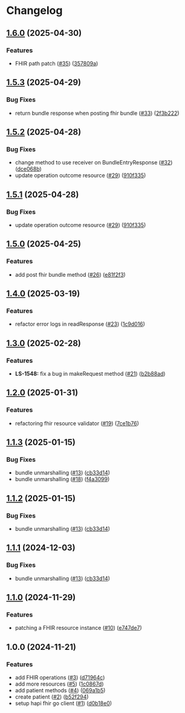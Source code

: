 # Changelog

## [1.6.0](https://github.com/savannahghi/hapi-fhir-go/compare/v1.5.3...v1.6.0) (2025-04-30)


### Features

* FHIR path patch ([#35](https://github.com/savannahghi/hapi-fhir-go/issues/35)) ([357809a](https://github.com/savannahghi/hapi-fhir-go/commit/357809ae8eb2cedd8f4bdab68c68b1f4f2d10e32))

## [1.5.3](https://github.com/savannahghi/hapi-fhir-go/compare/v1.5.2...v1.5.3) (2025-04-29)


### Bug Fixes

* return bundle response when posting fhir bundle ([#33](https://github.com/savannahghi/hapi-fhir-go/issues/33)) ([2f3b222](https://github.com/savannahghi/hapi-fhir-go/commit/2f3b2226c4facc8713d005378b9269756ae909d9))

## [1.5.2](https://github.com/savannahghi/hapi-fhir-go/compare/v1.5.1...v1.5.2) (2025-04-28)


### Bug Fixes

* change method to use receiver on BundleEntryResponse ([#32](https://github.com/savannahghi/hapi-fhir-go/issues/32)) ([dce068b](https://github.com/savannahghi/hapi-fhir-go/commit/dce068bea56033ad5e5d029181d4ac56fabffc0d))
* update operation outcome resource ([#29](https://github.com/savannahghi/hapi-fhir-go/issues/29)) ([910f335](https://github.com/savannahghi/hapi-fhir-go/commit/910f3350e4f15f67ad1acf51a63e4c8c6c957b03))

## [1.5.1](https://github.com/savannahghi/hapi-fhir-go/compare/v1.5.0...v1.5.1) (2025-04-28)


### Bug Fixes

* update operation outcome resource ([#29](https://github.com/savannahghi/hapi-fhir-go/issues/29)) ([910f335](https://github.com/savannahghi/hapi-fhir-go/commit/910f3350e4f15f67ad1acf51a63e4c8c6c957b03))

## [1.5.0](https://github.com/savannahghi/hapi-fhir-go/compare/v1.4.0...v1.5.0) (2025-04-25)


### Features

* add post fhir bundle method ([#26](https://github.com/savannahghi/hapi-fhir-go/issues/26)) ([e81f2f3](https://github.com/savannahghi/hapi-fhir-go/commit/e81f2f382cc33bc4013446658b96d6b981b44615))

## [1.4.0](https://github.com/savannahghi/hapi-fhir-go/compare/v1.3.0...v1.4.0) (2025-03-19)


### Features

* refactor error logs in readResponse ([#23](https://github.com/savannahghi/hapi-fhir-go/issues/23)) ([1c9d016](https://github.com/savannahghi/hapi-fhir-go/commit/1c9d016d29073a53e1e7336b83d1a008365849c0))

## [1.3.0](https://github.com/savannahghi/hapi-fhir-go/compare/v1.2.0...v1.3.0) (2025-02-28)


### Features

* **LS-1548:** fix a bug in makeRequest method ([#21](https://github.com/savannahghi/hapi-fhir-go/issues/21)) ([b2b88ad](https://github.com/savannahghi/hapi-fhir-go/commit/b2b88ad0d81a03fa99c13d6d9f1470bdd96b11bf))

## [1.2.0](https://github.com/savannahghi/hapi-fhir-go/compare/v1.1.3...v1.2.0) (2025-01-31)


### Features

* refactoring fhir resource validator ([#19](https://github.com/savannahghi/hapi-fhir-go/issues/19)) ([7ce1b76](https://github.com/savannahghi/hapi-fhir-go/commit/7ce1b76b53da52ee9df900dd05691b98ebdf5357))

## [1.1.3](https://github.com/savannahghi/hapi-fhir-go/compare/v1.1.2...v1.1.3) (2025-01-15)


### Bug Fixes

* bundle unmarshalling ([#13](https://github.com/savannahghi/hapi-fhir-go/issues/13)) ([cb33d14](https://github.com/savannahghi/hapi-fhir-go/commit/cb33d143273613d9e8c76e9fe2522fcd102238ff))
* bundle unmarshalling ([#18](https://github.com/savannahghi/hapi-fhir-go/issues/18)) ([f4a3099](https://github.com/savannahghi/hapi-fhir-go/commit/f4a3099ea8c83417db7a37957c0b41b4e48ccddc))

## [1.1.2](https://github.com/savannahghi/hapi-fhir-go/compare/v1.1.1...v1.1.2) (2025-01-15)


### Bug Fixes

* bundle unmarshalling ([#13](https://github.com/savannahghi/hapi-fhir-go/issues/13)) ([cb33d14](https://github.com/savannahghi/hapi-fhir-go/commit/cb33d143273613d9e8c76e9fe2522fcd102238ff))

## [1.1.1](https://github.com/savannahghi/hapi-fhir-go/compare/v1.1.0...v1.1.1) (2024-12-03)


### Bug Fixes

* bundle unmarshalling ([#13](https://github.com/savannahghi/hapi-fhir-go/issues/13)) ([cb33d14](https://github.com/savannahghi/hapi-fhir-go/commit/cb33d143273613d9e8c76e9fe2522fcd102238ff))

## [1.1.0](https://github.com/savannahghi/hapi-fhir-go/compare/v1.0.0...v1.1.0) (2024-11-29)


### Features

* patching a FHIR resource instance ([#10](https://github.com/savannahghi/hapi-fhir-go/issues/10)) ([e747de7](https://github.com/savannahghi/hapi-fhir-go/commit/e747de79e5583846c5cea13ea586e90ccc17ccc9))

## 1.0.0 (2024-11-21)


### Features

* add FHIR operations ([#3](https://github.com/savannahghi/hapi-fhir-go/issues/3)) ([d71964c](https://github.com/savannahghi/hapi-fhir-go/commit/d71964c70d433d8d96fb6d2f70143ecc9eb0176f))
* add more resources ([#5](https://github.com/savannahghi/hapi-fhir-go/issues/5)) ([1c0867d](https://github.com/savannahghi/hapi-fhir-go/commit/1c0867dc0141c7d7a627badb1e6bd7eb17dd4d0a))
* add patient methods ([#4](https://github.com/savannahghi/hapi-fhir-go/issues/4)) ([069a1b5](https://github.com/savannahghi/hapi-fhir-go/commit/069a1b588b2776a24a58388ac919a3519bdc3d02))
* create patient ([#2](https://github.com/savannahghi/hapi-fhir-go/issues/2)) ([b52f294](https://github.com/savannahghi/hapi-fhir-go/commit/b52f294f879106e8c0a05ee9b8e0ebea5f79d2d3))
* setup hapi fhir go client ([#1](https://github.com/savannahghi/hapi-fhir-go/issues/1)) ([d0b18e0](https://github.com/savannahghi/hapi-fhir-go/commit/d0b18e0066f4ef23112904af97b1256cbbe6a7dd))
